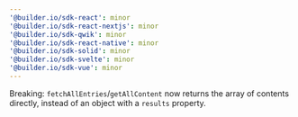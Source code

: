 ```yaml
---
'@builder.io/sdk-react': minor
'@builder.io/sdk-react-nextjs': minor
'@builder.io/sdk-qwik': minor
'@builder.io/sdk-react-native': minor
'@builder.io/sdk-solid': minor
'@builder.io/sdk-svelte': minor
'@builder.io/sdk-vue': minor
---
```


Breaking: `fetchAllEntries`/`getAllContent` now returns the array of contents directly, instead of an object with a `results` property.
